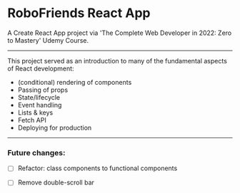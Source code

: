 # RoboFriends React App

A Create React App project via 'The Complete Web Developer in 2022: Zero to Mastery' Udemy Course.

---

This project served as an introduction to many of the fundamental aspects of React development: 
- (conditional) rendering of components
- Passing of props
- State/lifecycle
- Event handling
- Lists & keys
- Fetch API
- Deploying for production
 
 ---

### Future changes:
- [ ] Refactor: class components to functional components
- [ ] Remove double-scroll bar


